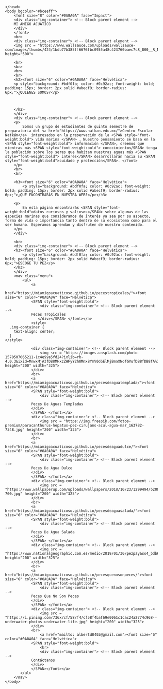 <!Doctype html>

<html>
	<head>
		<title>Mi Amigo Acuático</title>
		<meta http-equiv="Content-type" content="text/html; charset=utf-8" />
		
		
	</head>
	<body bgcolor="#bceeff">
		<font size="8" color="#0A0A0A" face="Impact">
		<div class="img-container"> <!-- Block parent element -->
		MI AMIGO ACUÁTICO
		</div>
		</font>
		<br>
		<div class="img-container"> <!-- Block parent element -->
		<img src = "https://www.wallsauce.com/uploads/wallsauce-com/images/thumbs/424/1bdb77b385ff6676fbc0955a48c423760baec7c8_800__R_N_90.jpg" height="500">
		
		<br>
		<br>
		<br>
		<br>
		<h2><font size="6" color="#0A0A0A" face="Helvética">
        <p style="background: #bdf0fa; color: #0c92ac; font-weight: bold; padding: 15px; border: 2px solid #abecf9; border-radius: 6px;">¿QUIÉNES SOMOS?</p>
		
		
	   
	    </h2>
	    </div>
		<div class="img-container"> <!-- Block parent element -->
		<p>
			Somos un grupo de estudiantes de quinto semestre de preparatoria del <a href="https://www.natkan.edu.mx/">Centro Escolar Natkán</a>  interesados en la preservación de la <SPAN style="font-weight:bold"> vida marina </SPAN> . Nuestro pensamiento se basa en la <SPAN style="font-weight:bold"> información </SPAN>, creemos que mientras más <SPAN style="font-weight:bold"> conocimiento</SPAN> tenga la población sobre los seres que habitan nuestras aguas más <SPAN style="font-weight:bold"> interés</SPAN> desarrollarán hacia su <SPAN style="font-weight:bold">cuidado y protección</SPAN>. </font>
		</p>
        <br>
		<br>
		
		<h3><font size="6" color="#0A0A0A" face="Helvética">
			<p style="background: #bdf0fa; color: #0c92ac; font-weight: bold; padding: 15px; border: 2px solid #abecf9; border-radius: 6px;">¿QUÉ ENCONTRARÁS EN NUESTRA WEB?</p></h3>
	   
		<p>
			En esta página encontrarás <SPAN style="font-weight:bold">datos curiosos y valiosos</SPAN> sobre algunas de las especies marinas que consideramos de interés ya sea por su aspecto, forma de vida o importancia tanto dentro de su ecosistema como para el ser humano. Esperamos aprendan y disfruten de nuestro contenido.
		</p>
		</div>

		<br>
		<div class="img-container"> <!-- Block parent element -->
		<h3><font size="6" color="#0A0A0A" face="Helvética">
			<p style="background: #bdf0fa; color: #0c92ac; font-weight: bold; padding: 15px; border: 2px solid #abecf9; border-radius: 6px;">ESCOGE TU PEZ</p>
		</h3>
	    </div>
		<nav class="menu">
			<ul>
				<a 
				href="https://miamigoacuaticoso.github.io/pecestropicales/"><font size="6" color="#0A0A0A" face="Helvética">
				<SPAN style="font-weight:bold">
					<div class="img-container"> <!-- Block parent element -->
				Peces Tropicales
			       </div></SPAN> </font></a>
				<style>
      .img-container {
        text-align: center;
      }
    </style>
                
				<div class="img-container"> <!-- Block parent element -->
					<img src = "https://images.unsplash.com/photo-1578507065211-1c4e99a5fd24?ixlib=rb-4.0.3&ixid=MnwxMjA3fDB8MHxzZWFyY2h8Mnx8YmV0dGElMjBmaXNofGVufDB8fDB8fA%3D%3D&w=1000&q=80" height="200" width="325">
				</div>
				<br>
				<a href="https://miamigoacuaticoso.github.io/pecesdeaguatemplada/"><font size="6" color="#0A0A0A" face="Helvética">
				<SPAN style="font-weight:bold">
					<div class="img-container"> <!-- Block parent element -->
				Peces De Aguas Templadas
				</div>
			    </SPAN> </font></a>
				<div class="img-container"> <!-- Block parent element -->
					<img src = "https://img.freepik.com/fotos-premium/paracanthurus-hepatus-pez-cirujano-azul-agua-mar_163782-7348.jpg" height="200" width="325">
                </div>
                <br>
				<a href="https://miamigoacuaticoso.github.io/pecesdeaguadulce/"><font size="6" color="#0A0A0A" face="Helvética">
				<SPAN style="font-weight:bold">
					<div class="img-container"> <!-- Block parent element -->
				Peces De Agua Dulce
				</div>
			    </SPAN> </font></a>
				<div class="img-container"> <!-- Block parent element -->
					<img src = "https://www.wallpaperup.com/uploads/wallpapers/2018/10/23/1299494/b2089bffae94fda2e83086b546e3d1fe-700.jpg" height="200" width="325">
				</div>
				<br>
				<a href="https://miamigoacuaticoso.github.io/pecesdeaguasalada/"><font size="6" color="#0A0A0A" face="Helvética">
				<SPAN style="font-weight:bold">
					<div class="img-container"> <!-- Block parent element -->
				Peces De Agua Salada
				</div>
			    </SPAN> </font></a>
				<div class="img-container"> <!-- Block parent element -->
					<img src = "https://www.nationalgeographic.com.es/medio/2019/01/30/pezpayaso4_bdb6bc4f_1200x630.jpg" height="200" width="325">
				</div>
				<br>
				<a href="https://miamigoacuaticoso.github.io/pecesquenosonpeces/"><font size="6" color="#0A0A0A" face="Helvética">
				<SPAN style="font-weight:bold">
					<div class="img-container"> <!-- Block parent element -->
				Peces Que No Son Peces
				</div>
			    </SPAN> </font></a>
				<div class="img-container"> <!-- Block parent element -->
					<img src = "https://i.pinimg.com/736x/cf/58/f4/cf58f4baf69e0061c1cac24a2774c968--underwater-photos-underwater-life.jpg" height="200" width="325">
				</div>
				<br>
			        <a href="mailto: albertd0403@gmail.com"><font size="6" color="#0A0A0A" face="Helvética">
				<SPAN style="font-weight:bold">
					<br>
					<div class="img-container"> <!-- Block parent element -->
				Contáctanos
				</div>
			    </SPAN></font></a>
           </ul>
		</nav>
	</body>
</html>
